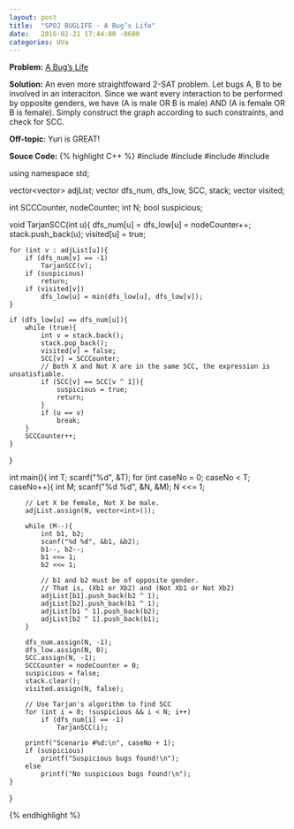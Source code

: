 ```yaml
---
layout: post
title:  "SPOJ BUGLIFE - A Bug’s Life"
date:   2016-02-21 17:44:00 -0600
categories: UVa
---
```


**Problem:** [A Bug’s Life]

**Solution:**
An even more straightfoward 2-SAT problem. Let bugs A, B to be involved in an interaciton.
Since we want every interaction to be performed by opposite genders, we have (A is male OR B is male) AND (A is female OR B is female).
Simply construct the graph according to such constraints, and check for SCC.

**Off-topic**: Yuri is GREAT!

**Souce Code:**
{% highlight C++ %}
#include <iostream>
#include <cstdio>
#include <algorithm>
#include <vector>

using namespace std;

vector<vector<int>> adjList;
vector<int> dfs_num, dfs_low, SCC, stack;
vector<bool> visited;

int SCCCounter, nodeCounter;
int N;
bool suspicious;

void TarjanSCC(int u){
    dfs_num[u] = dfs_low[u] = nodeCounter++;
    stack.push_back(u);
    visited[u] = true;

    for (int v : adjList[u]){
        if (dfs_num[v] == -1)
            TarjanSCC(v);
        if (suspicious)
            return;
        if (visited[v])
            dfs_low[u] = min(dfs_low[u], dfs_low[v]);
    }

    if (dfs_low[u] == dfs_num[u]){
        while (true){
            int v = stack.back();
            stack.pop_back();
            visited[v] = false;
            SCC[v] = SCCCounter;
            // Both X and Not X are in the same SCC, the expression is unsatisfiable.
            if (SCC[v] == SCC[v ^ 1]){
                suspicious = true;
                return;
            }
            if (u == v)
                break;
        }
        SCCCounter++;
    }
}

int main(){
    int T;
    scanf("%d", &T);
    for (int caseNo = 0; caseNo < T; caseNo++){
        int M;
        scanf("%d %d", &N, &M);
        N <<= 1;
        
        // Let X be female, Not X be male.
        adjList.assign(N, vector<int>());

        while (M--){
            int b1, b2;
            scanf("%d %d", &b1, &b2);
            b1--, b2--;
            b1 <<= 1;
            b2 <<= 1;
            
            // b1 and b2 must be of opposite gender.
            // That is, (Xb1 or Xb2) and (Not Xb1 or Not Xb2)
            adjList[b1].push_back(b2 ^ 1);
            adjList[b2].push_back(b1 ^ 1);
            adjList[b1 ^ 1].push_back(b2);
            adjList[b2 ^ 1].push_back(b1);
        }

        dfs_num.assign(N, -1);
        dfs_low.assign(N, 0);
        SCC.assign(N, -1);
        SCCCounter = nodeCounter = 0;
        suspicious = false;
        stack.clear();
        visited.assign(N, false);

        // Use Tarjan's algorithm to find SCC
        for (int i = 0; !suspicious && i < N; i++)
            if (dfs_num[i] == -1)
                TarjanSCC(i);

        printf("Scenario #%d:\n", caseNo + 1);
        if (suspicious)
            printf("Suspicious bugs found!\n");
        else
            printf("No suspicious bugs found!\n");
    }
}

{% endhighlight %}

[A Bug’s Life]: http://www.spoj.com/problems/BUGLIFE/
